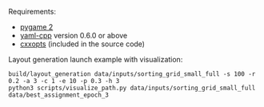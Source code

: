 Requirements:
- [pygame 2](https://www.pygame.org/news)
- [yaml-cpp](https://github.com/jbeder/yaml-cpp) version 0.6.0 or above
- [cxxopts](https://github.com/jarro2783/cxxopts) (included in the source code)

Layout generation launch example with visualization:

```
build/layout_generation data/inputs/sorting_grid_small_full -s 100 -r 0.2 -a 3 -c 1 -e 10 -p 0.3 -h 3
python3 scripts/visualize_path.py data/inputs/sorting_grid_small_full data/best_assignment_epoch_3
```